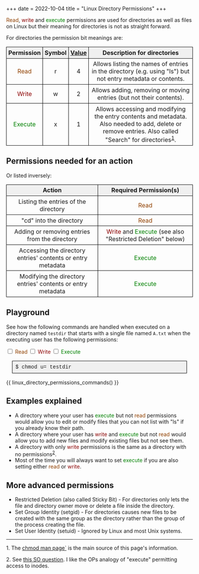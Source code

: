 +++
date = 2022-10-04
title = "Linux Directory Permissions"
+++
<style>
  table.styled {
    border-collapse: collapse;
  }
  .styled td, .styled th {
    border: thin solid black;
    text-align: center;
    padding: 0.3rem;
  }
  .styled thead tr {
    background-color: #F0F0F0;
    text-align: left;
  }
  .read {
    color: #904000;
  }
  .write {
    color: #8B0000;
  }
  .execute {
    color: #008000;
  }
  .term {
    font-family: Menlo, Consolas, Monaco, Liberation Mono, Lucida Console, monospace;
    border: thin solid black;
    padding: 0.5rem;
    margin: 1rem;
  }
  .term.command {
    background-color: #F0F0F0;
  }
  .term .output {
    white-space: pre;
    display: none;
    overflow: scroll;
  }
</style>

<span class="read">Read</span>, <span class="write">write</span> and <span class="execute">execute</span> permissions are used for directories as well as files on Linux but their meaning for directories is not as straight forward.

For directories the permission bit meanings are:

<table class="styled">
  <thead>
    <tr>
      <th>
        Permission
      </th>
      <th>
        Symbol
      </th>
      <th>
        <a href="https://en.wikipedia.org/wiki/File-system_permissions#Numeric_notation">Value</a>
      </th>
      <th>
        Description for directories
      </th>
    </tr>
  </thead>
  <tr>
    <td>
      <span class="read">Read</span>
    </td>
    <td>
      r
    </td>
    <td>
      4
    </td>
    <td>
      Allows listing the names of entries in the directory (e.g. using "ls") but not entry metadata or contents.
    </td>
  </tr>
  <tr>
    <td>
      <span class="write">Write</span>
    </td>
    <td>
      w
    </td>
    <td>
      2
    </td>
    <td>
      Allows adding, removing or moving entries (but not their contents).
    </td>
  </tr>
  <tr>
    <td>
      <span class="execute">Execute</span>
    </td>
    <td>
      x
    </td>
    <td>
      1
    </td>
    <td>
      Allows accessing and modifying the entry contents and metadata. Also needed to add, delete or remove entries. Also called "Search" for directories<sup><a href="#ref1">1</a></sup>.
    </td>
  </tr>
</table>

## Permissions needed for an action

Or listed inversely:

<table class="styled">
  <thead>
    <tr>
      <th>
        Action
      </th>
      <th>
        Required Permission(s)
      </th>
    </tr>
  </thead>
  <tr>
    <td>
      Listing the entries of the directory
    </td>
    <td>
      <span class="read">Read</span>
    </td>
  </tr>
  <tr>
    <td>
      "cd" into the directory
    </td>
    <td>
      <span class="read">Read</span>
    </td>
  </tr>
  <tr>
    <td>
      Adding or removing entries from the directory
    </td>
    <td>
      <span class="write">Write</span> and <span class="execute">Execute</span> (see also "Restricted Deletion" below)
    </td>
  </tr>
  <tr>
    <td>
      Accessing the directory entries' contents or entry metadata
    </td>
    <td>
      <span class="execute">Execute</span>
    </td>
  </tr>
  <tr>
    <td>
      Modifying the directory entries' contents or entry metadata
    </td>
    <td>
      <span class="execute">Execute</span>
    </td>
  </tr>
</table>


## Playground

See how the following commands are handled when executed on a directory named `testdir` that starts with a single file named `A.txt` when the executing user has the following permissions:

<form id="permissions_form">
  <span class="read">
    <input type="checkbox" id="read" name="read">
    <label for="read">Read</label>
  </span>
  <span class="write">
    <input type="checkbox" id="write" name="write">
    <label for="write">Write</label>
  </span>
  <span class="execute">
    <input type="checkbox" id="execute" name="execute">
    <label for="execute">Execute</label>
  </span>
</form>
<div class="term command">$ chmod u=<span id="mode"></span> testdir</div>

{{ linux_directory_permissions_commands() }}

<script>
  const r = document.getElementById("read");
  const w = document.getElementById("write");
  const x = document.getElementById("execute");
  const modeLabel = document.getElementById("mode");
  const form = document.getElementById("permissions_form");
  
  function updateOutputs() {
    let modeString = (r.checked ? "r" : "")
      + (w.checked ? "w" : "")
      + (x.checked ? "x" : "");
    modeLabel.innerHTML = modeString

    if (modeString == "") {
      modeString = "EMPTY";
    }
    const outputs = document.querySelectorAll(".term .output");
    for (output of outputs) {
      output.style.display = output.classList.contains(modeString) ? "block" : "none";
    }
  }

  updateOutputs();
  form.addEventListener("input", (evt) => {
    updateOutputs();
  });
</script>

## Examples explained

* A directory where your user has <span class="execute">execute</span> but not <span class="read">read</span> permissions would allow you to edit or modify files that you can not list with "ls" if you already know their path.
* A directory where your user has <span class="write">write</span> and <span class="execute">execute</span> but not <span class="read">read</span> would allow you to add new files and modify existing files but not see them.
* A directory with only <span class="write">write</span> permissions is the same as a directory with no permissions<sup><a href="#ref2">2</a></sup>.
* Most of the time you will always want to set <span class="execute">execute</span> if you are also setting either <span class="read">read</span> or <span class="write">write</span>.

## More advanced permissions

* Restricted Deletion (also called Sticky Bit) - For directories only lets the file and directory owner move or delete a file inside the directory. 
* Set Group Identity (setgid) - For directories causes new files to be created with the same group as the directory rather than the group of the process creating the file.
* Set User Identity (setuid) - Ignored by Linux and most Unix systems.

<hr>

<span id="ref1">1</span>. The <a href="https://man7.org/linux/man-pages/man1/chmod.1.html">chmod man page`</a> is the main source of this page's information.

<span id="ref2">2</span>. See [this SO question](https://unix.stackexchange.com/a/149291/45680). I like the OPs analogy of "execute" permitting access to inodes.
